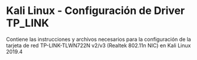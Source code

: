 # Kali Linux - Configuración de Driver TP_LINK
Contiene las instrucciones y archivos necesarios para la configuración de la tarjeta de red TP-LINK-TLWN722N v2/v3 (Realtek 802.11n NIC) en Kali Linux 2019.4
